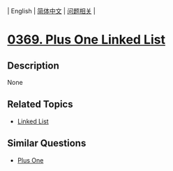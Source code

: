 
| English | [简体中文](README.md) | [问题相关](QUESTION.md) |
# [0369. Plus One Linked List](https://leetcode-cn.com/problems/plus-one-linked-list/)
## Description
None
## Related Topics
- [Linked List](https://leetcode-cn.com/tag/linked-list)
## Similar Questions
- [Plus One](../0066/README_EN.md)
